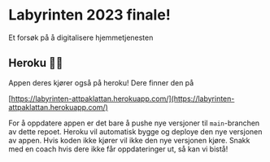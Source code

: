 # Labyrinten 2023 finale!

Et forsøk på å digitalisere hjemmetjenesten

## Heroku 🦸‍♀️

Appen deres kjører også på heroku! Dere finner den på

[https://labyrinten-attpaklattan.herokuapp.com/](https://labyrinten-attpaklattan.herokuapp.com/)

For å oppdatere appen er det bare å pushe nye versjoner til `main`-branchen av dette repoet. Heroku vil automatisk bygge og deploye den nye versjonen av appen. Hvis koden ikke kjører vil ikke den nye versjonen kjøre. Snakk med en coach hvis dere ikke får oppdateringer ut, så kan vi bistå!
